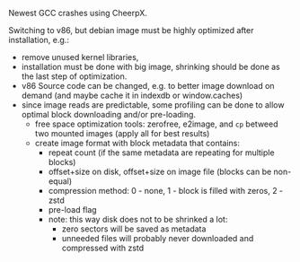 
Newest GCC crashes using CheerpX.

Switching to v86, but debian image must be highly optimized after installation, e.g.:
- remove unused kernel libraries,
- installation must be done with big image, shrinking should be done as the last step of optimization.
- v86 Source code can be changed, e.g. to better image download on demand (and maybe cache it in indexdb or window.caches)
- since image reads are predictable, some profiling can be done to allow optimal block downloading and/or pre-loading.
  - free space optimization tools: zerofree, e2image, and `cp` betweed two mounted images (apply all for best results)
  - create image format with block metadata that contains:
    - repeat count (if the same metadata are repeating for multiple blocks)
    - offset+size on disk, offset+size on image file (blocks can be non-equal)
    - compression method: 0 - none, 1 - block is filled with zeros, 2 - zstd
    - pre-load flag
    - note: this way disk does not to be shrinked a lot:
      - zero sectors will be saved as metadata
      - unneeded files will probably never downloaded and compressed with zstd
